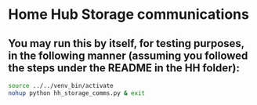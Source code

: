 # Home Hub Storage communications

## You may run this by itself, for testing purposes, in the following manner (assuming you followed the steps under the README in the HH folder):
```bash
source ../../venv_bin/activate
nohup python hh_storage_comms.py & exit
```